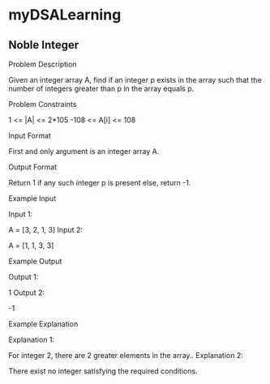 # myDSALearning
## Noble Integer

Problem Description

Given an integer array A, find if an integer p exists in the array such that the number of integers greater than p in the array equals p.



Problem Constraints

1 <= |A| <= 2*105
-108 <= A[i] <= 108


Input Format

First and only argument is an integer array A.



Output Format

Return 1 if any such integer p is present else, return -1.



Example Input

Input 1:

 A = [3, 2, 1, 3]
Input 2:

 A = [1, 1, 3, 3]


Example Output

Output 1:

 1
Output 2:

 -1


Example Explanation

Explanation 1:

 For integer 2, there are 2 greater elements in the array..
Explanation 2:

 There exist no integer satisfying the required conditions.

